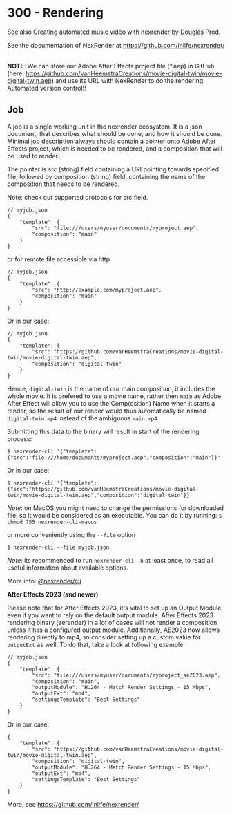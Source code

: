 # 300 - Rendering

See also [Creating automated music video with nexrender](https://www.youtube.com/watch?v=E64dXZ_AReQ) by [Douglas Prod](https://www.youtube.com/channel/UCDFTT_oX6VwmANKMng0-NUA).

See the documentation of NexRender at https://github.com/inlife/nexrender/ .

**NOTE**: We can store our Adobe After Effects project file (*.aep) in GitHub (here: https://github.com/vanHeemstraCreations/movie-digital-twin/movie-digital-twin.aep) and use its URL with NexRender to do the rendering. Automated version control!!

## Job

A job is a single working unit in the nexrender ecosystem. It is a json document, that describes what should be done, and how it should be done. Minimal job description always should contain a pointer onto Adobe After Effects project, which is needed to be rendered, and a composition that will be used to render.

The pointer is src (string) field containing a URI pointing towards specified file, followed by composition (string) field, containing the name of the composition that needs to be rendered.

Note: check out supported protocols for src field.

```
// myjob.json
{
    "template": {
        "src": "file:///users/myuser/documents/myproject.aep",
        "composition": "main"
    }
}
```

or for remote file accessible via http

```
// myjob.json
{
    "template": {
        "src": "http://example.com/myproject.aep",
        "composition": "main"
    }
}
```

Or in our case:

```
// myjob.json
{
    "template": {
        "src": "https://github.com/vanHeemstraCreations/movie-digital-twin/movie-digital-twin.aep",
        "composition": "digital-twin"
    }
}
```

Hence, ```digital-twin``` is the name of our main composition, it includes the whole movie. It is prefered to use a movie name, rather then ```main``` as Adobe After Effect will allow you to use the Comp(osition) Name when it starts a render, so the result of our render would thus automatically be named ```digital-twin.mp4``` instead of the ambiguous ```main.mp4```.

Submitting this data to the binary will result in start of the rendering process:

```
$ nexrender-cli '{"template":{"src":"file:///home/documents/myproject.aep","composition":"main"}}'
```

Or in our case:

```
$ nexrender-cli '{"template":{"src":"https://github.com/vanHeemstraCreations/movie-digital-twin/movie-digital-twin.aep","composition":"digital-twin"}}'
```

*Note*: on MacOS you might need to change the permissions for downloaded file, so it would be considered as an executable.
You can do it by running: ```$ chmod 755 nexrender-cli-macos```

or more conveniently using the ```--file``` option

```
$ nexrender-cli --file myjob.json
```

*Note*: its recommended to run ```nexrender-cli -h``` at least once, to read all useful information about available options.

More info: [@nexrender/cli](https://github.com/inlife/nexrender/blob/master/packages/nexrender-cli)

**After Effects 2023 (and newer)**

Please note that for After Effects 2023, it's vital to set up an Output Module, even if you want to rely on the default output module. After Effects 2023 rendering binary (aerender) in a lot of cases will not render a composition unless it has a configured output module. Additionally, AE2023 now allows rendering directly to mp4, so consider setting up a custom value for ```outputExt``` as well. To do that, take a look at following example:

```
// myjob.json
{
    "template": {
        "src": "file:///users/myuser/documents/myproject_ae2023.aep",
        "composition": "main",
        "outputModule": "H.264 - Match Render Settings - 15 Mbps",
        "outputExt": "mp4",
        "settingsTemplate": "Best Settings"
    }
}
```

Or in our case:

```
{
    "template": {
        "src": "https://github.com/vanHeemstraCreations/movie-digital-twin/movie-digital-twin.aep",
        "composition": "digital-twin",
        "outputModule": "H.264 - Match Render Settings - 15 Mbps",
        "outputExt": "mp4",
        "settingsTemplate": "Best Settings"
    }
}
```

More, see https://github.com/inlife/nexrender/
